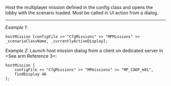 Host the multiplayer mission defined in the config class and opens the lobby with the scenario loaded. Must be called in UI action from a dialog.


---
*Example 1:*
```sqf
hostMission [configFile >> "CfgMissions" >> "MPMissions" >> _scenarioClassName, _currentlyActiveDisplay];
```

*Example 2:*
Launch host mission dialog from a client on dedicated server in <See arm Reference 3>:

```sqf
hostMission [
	configFile >> "CfgMissions" >> "MPmissions" >> "MP_COOP_m01",
	findDisplay 46
];
```